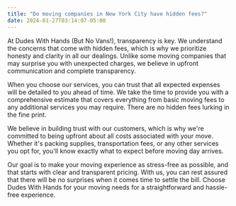 ```yaml
---
title: "Do moving companies in New York City have hidden fees?"
date: 2024-01-27T03:14:07-05:00
---
```


At Dudes With Hands (But No Vans!), transparency is key. We understand the concerns that come with hidden fees, which is why we prioritize honesty and clarity in all our dealings. Unlike some moving companies that may surprise you with unexpected charges, we believe in upfront communication and complete transparency.

When you choose our services, you can trust that all expected expenses will be detailed to you ahead of time. We take the time to provide you with a comprehensive estimate that covers everything from basic moving fees to any additional services you may require. There are no hidden fees lurking in the fine print.

We believe in building trust with our customers, which is why we're committed to being upfront about all costs associated with your move. Whether it's packing supplies, transportation fees, or any other services you opt for, you'll know exactly what to expect before moving day arrives.

Our goal is to make your moving experience as stress-free as possible, and that starts with clear and transparent pricing. With us, you can rest assured that there will be no surprises when it comes time to settle the bill. Choose Dudes With Hands for your moving needs for a straightforward and hassle-free experience.